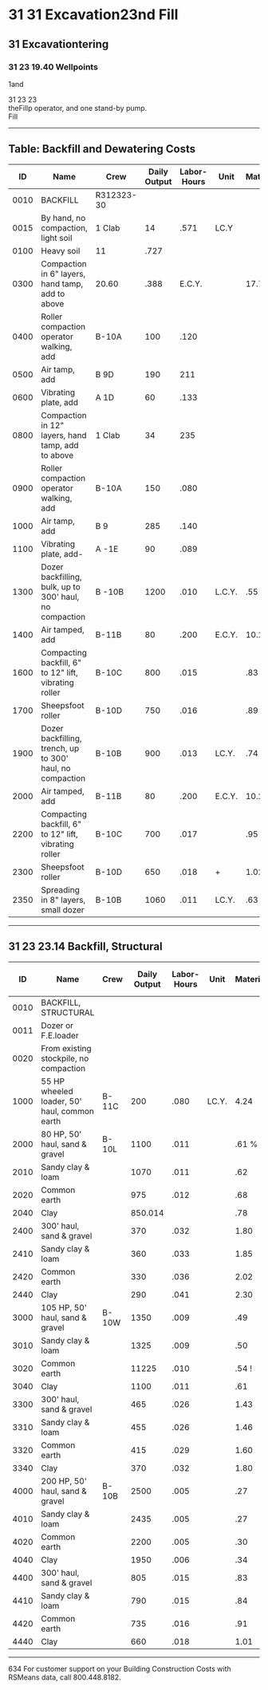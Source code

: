 # 31 31 Excavation23nd Fill

## 31 Excavationtering

### 31 23 19.40 Wellpoints

1and

31 23 23  
theFillp operator, and one stand-by pump.  
Fill

---

## Table: Backfill and Dewatering Costs

| ID    | Name                                                                 | Crew     | Daily Output | Labor-Hours | Unit   | Material | Labor  | Equipment | Total   | Total Incl O&P |
|-------|----------------------------------------------------------------------|----------|--------------|-------------|--------|----------|--------|-----------|---------|----------------|
| 0010  | BACKFILL                                                             | R312323-30 |              |             |        |          |        |           |         |                |
| 0015  | By hand, no compaction, light soil                                   | 1 Clab   | 14           | .571        | LC.Y   |          | 26     |           | 26      | 3461696        |
| 0100  | Heavy soil                                                           | 11       | .727         |             |        |          | 33     |           | 33      | 49.5           |
| 0300  | Compaction in 6" layers, hand tamp, add to above                     | 20.60    | .388         | E.C.Y.      |        | 17.70    |        | 17.70     | 26.5    |                |
| 0400  | Roller compaction operator walking, add                              | B-10A    | 100          | .120        |        |          | 6.65   | 1.37      | 8.02    | 11.4           |
| 0500  | Air tamp, add                                                        | B 9D     | 190          | 211         |        |          | 9.70   | 1.87      | 11.57   | 16.4           |
| 0600  | Vibrating plate, add                                                 | A 1D     | 60           | .133        |        |          | 6.10   | 1.88      | 7.98    | 11.1           |
| 0800  | Compaction in 12" layers, hand tamp, add to above                    | 1 Clab   | 34           | 235         |        |          | 10.75  |           | 10.75   |                |
| 0900  | Roller compaction operator walking, add                              | B-10A    | 150          | .080        |        |          | 4.44   | .91       | 5.35    | 7.6            |
| 1000  | Air tamp, add                                                        | B 9      | 285          | .140        |        |          | 6.45   | 1.16      | 7.61    | 10.9           |
| 1100  | Vibrating plate, add-                                                | A -1E    | 90           | .089        |        |          | 4.05   | 1.52      | 5.57    | 7.7            |
| 1300  | Dozer backfilling, bulk, up to 300' haul, no compaction              | B -10B   | 1200         | .010        | L.C.Y. | .55      | 1.12   | 1.67      | 2.0     |                |
| 1400  | Air tamped, add                                                      | B-11B    | 80           | .200        | E.C.Y. | 10.25    | 5.60   | 15.85     | 21.5    |                |
| 1600  | Compacting backfill, 6" to 12" lift, vibrating roller                | B-10C    | 800          | .015        |        | .83      | 2.52   | 3.35      | 4.0     |                |
| 1700  | Sheepsfoot roller                                                    | B-10D    | 750          | .016        |        | .89      | 2.37   | 3.26      | 3.9     |                |
| 1900  | Dozer backfilling, trench, up to 300' haul, no compaction            | B-10B    | 900          | .013        | LC.Y.  | .74      | 1.50   | 2.24      | 2.7     |                |
| 2000  | Air tamped, add                                                      | B-11B    | 80           | .200        | E.C.Y. | 10.25    | 5.60   | 15.85     | 21.5    |                |
| 2200  | Compacting backfill, 6" to 12" lift, vibrating roller                | B-10C    | 700          | .017        |        | .95      | 2.88   | 3.83      | 4.5     |                |
| 2300  | Sheepsfoot roller                                                    | B-10D    | 650          | .018        | +      | 1.02     | 2.74   | 3.76      | 4.53    |                |
| 2350  | Spreading in 8" layers, small dozer                                  | B-10B    | 1060         | .011        | LC.Y.  | .63      | 1.27   | 1.90      | 2.3     |                |

---

## 31 23 23.14 Backfill, Structural

| ID    | Name                                                                 | Crew     | Daily Output | Labor-Hours | Unit   | Material | Labor  | Equipment | Total   | Total Incl O&P |
|-------|----------------------------------------------------------------------|----------|--------------|-------------|--------|----------|--------|-----------|---------|----------------|
| 0010  | BACKFILL, STRUCTURAL                                                 |          |              |             |        |          |        |           |         |                |
| 0011  | Dozer or F.E.loader                                                  |          |              |             |        |          |        |           |         |                |
| 0020  | From existing stockpile, no compaction                               |          |              |             |        |          |        |           |         |                |
| 1000  | 55 HP wheeled loader, 50' haul, common earth                         | B-11C    | 200          | .080        | LC.Y.  | 4.24     | 1.64   | 5.88      | 8.10    |                |
| 2000  | 80 HP, 50' haul, sand & gravel                                       | B-10L    | 1100         | .011        |        | .61 %    | .49    | 1.10      | 1.44    |                |
| 2010  | Sandy clay & loam                                                    |          | 1070         | .011        |        | .62      | .50    | 1.12      | 1.48    |                |
| 2020  | Common earth                                                         |          | 975          | .012        |        | .68      | .55    | 1.23      | 1.62    |                |
| 2040  | Clay                                                                 |          | 850.014      |             |        | .78      | .63    | 1.41      | 1.86    |                |
| 2400  | 300' haul, sand & gravel                                             |          | 370          | .032        |        | 1.80     | 1.45   | 3.25      | 4.27    |                |
| 2410  | Sandy clay & loam                                                    |          | 360          | .033        |        | 1.85     | 1.49   | 3.34      | 4.39    |                |
| 2420  | Common earth                                                         |          | 330          | .036        |        | 2.02     | 1.62   | 3.64      | 4.79    |                |
| 2440  | Clay                                                                 |          | 290          | .041        |        | 2.30     | 1.85   | 4.15      | 5.45    |                |
| 3000  | 105 HP, 50' haul, sand & gravel                                      | B-10W    | 1350         | .009        |        | .49      | .49    | .98       | 1.27    |                |
| 3010  | Sandy clay & loam                                                    |          | 1325         | .009        |        | .50      | .50    |           | 1.30    |                |
| 3020  | Common earth                                                         |          | 11225        | .010        |        | .54 !    | .54    | 1.08      | 1.40    |                |
| 3040  | Clay                                                                 |          | 1100         | .011        |        | .61      | .60    | 1.21      | 1.56    |                |
| 3300  | 300' haul, sand & gravel                                             |          | 465          | .026        |        | 1.43     | 1.42   | 2.85      | 3.69    |                |
| 3310  | Sandy clay & loam                                                    |          | 455          | .026        |        | 1.46     | 1.45   | 2.91      | 3.78    |                |
| 3320  | Common earth                                                         |          | 415          | .029        |        | 1.60     | 1.59   | 3.19      | 4.14    |                |
| 3340  | Clay                                                                 |          | 370          | .032        |        | 1.80     | 1.78   | 3.58      | 4.64    |                |
| 4000  | 200 HP, 50' haul, sand & gravel                                      | B-10B    | 2500         | .005        |        | .27      | .54    | .81       | .99     |                |
| 4010  | Sandy clay & loam                                                    |          | 2435         | .005        |        | .27      | .55    | .82       | 1.02    |                |
| 4020  | Common earth                                                         |          | 2200         | .005        |        | .30      | .61    | .91       | 1.12    |                |
| 4040  | Clay                                                                 |          | 1950         | .006        |        | .34      | .69    | 1.03      | 1.27    |                |
| 4400  | 300' haul, sand & gravel                                             |          | 805          | .015        |        | .83      | 1.68   | 2.51      | 3.07    |                |
| 4410  | Sandy clay & loam                                                    |          | 790          | .015        |        | .84      | 1.71   | 2.55      | 3.13    |                |
| 4420  | Common earth                                                         |          | 735          | .016        |        | .91      | 1.83   | 2.74      | 3.37    |                |
| 4440  | Clay                                                                 |          | 660          | .018        |        | 1.01     | 2.04   | 3.05      | 3.75    |                |

---

634 For customer support on your Building Construction Costs with RSMeans data, call 800.448.8182.
